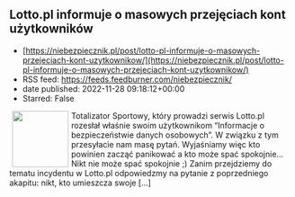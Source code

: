 ## Lotto.pl informuje o masowych przejęciach kont użytkowników
 - [https://niebezpiecznik.pl/post/lotto-pl-informuje-o-masowych-przejeciach-kont-uzytkownikow/](https://niebezpiecznik.pl/post/lotto-pl-informuje-o-masowych-przejeciach-kont-uzytkownikow/)
 - RSS feed: https://feeds.feedburner.com/niebezpiecznik/
 - date published: 2022-11-28 09:18:12+00:00
 - Starred: False

<a href="https://niebezpiecznik.pl/post/lotto-pl-informuje-o-masowych-przejeciach-kont-uzytkownikow/"><img align="left" alt="" class="alignleft tfe wp-post-image" height="100" hspace="5" src="https://niebezpiecznik.pl/wp-content/uploads/2022/11/lotto1-150x150.jpg" width="100" /></a>Totalizator Sportowy, który prowadzi serwis Lotto.pl rozesłał właśnie swoim użytkownikom &#8220;Informacje o bezpieczeństwie danych osobowych&#8221;. W związku z tym przesyłacie nam masę pytań. Wyjaśniamy więc kto powinien zacząć panikować a kto może spać spokojnie&#8230; Nikt nie może spać spokojnie ;) Zanim przejdziemy do tematu incydentu w Lotto.pl odpowiedzmy na pytanie z poprzedniego akapitu: nikt, kto umieszcza swoje [&#8230;]
